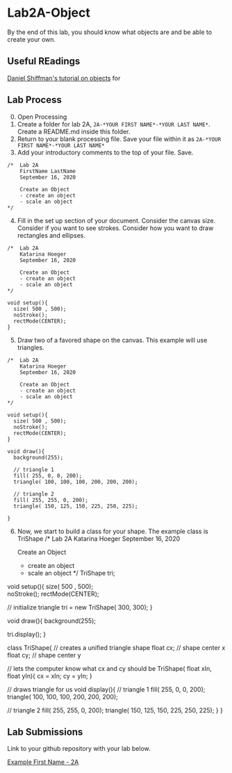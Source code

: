 # Lab2A-Object
By the end of this lab, you should know what objects are and be able to create your own. 

## Useful REadings
[Daniel Shiffman's tutorial on objects](https://processing.org/tutorials/objects/)
for 
## Lab Process
0. Open Processing
1. Create a folder for lab 2A, `2A-*YOUR FIRST NAME*-*YOUR LAST NAME*`. Create a README.md inside this folder. 
2. Return to your blank processing file. Save your file within it as `2A-*YOUR FIRST NAME*-*YOUR LAST NAME*`
3. Add your introductory comments to the top of your file. Save.
```processing
/*  Lab 2A
    FirstName LastName
    September 16, 2020
    
    Create an Object
    - create an object
    - scale an object
*/
```
4. Fill in the set up section of your document. Consider the canvas size. Consider if you want to see strokes. Consider how you want to draw rectangles and ellipses. 

```processing
/*  Lab 2A
    Katarina Hoeger
    September 16, 2020
    
    Create an Object
    - create an object
    - scale an object
*/

void setup(){
  size( 500 , 500);   
  noStroke();
  rectMode(CENTER);
}
```
5. Draw two of a favored shape on the canvas. This example will use triangles. 
```processing
/*  Lab 2A
    Katarina Hoeger
    September 16, 2020
    
    Create an Object
    - create an object
    - scale an object
*/

void setup(){
  size( 500 , 500);   
  noStroke();
  rectMode(CENTER);
}

void draw(){
  background(255);
  
  // triangle 1
  fill( 255, 0, 0, 200);
  triangle( 100, 100, 100, 200, 200, 200);
  
  // triangle 2
  fill( 255, 255, 0, 200);
  triangle( 150, 125, 150, 225, 250, 225);
  
}
```
6. Now, we start to build a class for your shape. The example class is TriShape
/*  Lab 2A
    Katarina Hoeger
    September 16, 2020
    
    Create an Object
    - create an object
    - scale an object
*/
TriShape tri;

void setup(){
  size( 500 , 500);   
  noStroke();
  rectMode(CENTER);
  
  // initialize triangle
  tri = new TriShape( 300, 300);
}

void draw(){
  background(255);
  
  tri.display();
}

class TriShape{
  // creates a unified triangle shape
  float cx; // shape center x
  float cy; // shape center y
  
  // lets the computer know what cx and cy should be 
  TriShape( float xIn, float yIn){
    cx = xIn;
    cy = yIn;
  }
  
  // draws triangle for us
  void display(){
  // triangle 1
  fill( 255, 0, 0, 200);
  triangle( 100, 100, 100, 200, 200, 200);
  
  // triangle 2
  fill( 255, 255, 0, 200);
  triangle( 150, 125, 150, 225, 250, 225);
  }
}

## Lab Submissions
Link to your github repository with your lab below.

[Example First Name - 2A ](http://example.com/)



